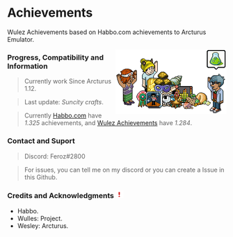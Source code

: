# Achievements
Wulez Achievements based on Habbo.com achievements to Arcturus Emulator.

<img src="https://raw.githubusercontent.com/Wulles/eyethatseeseverything/master/achievements/ragezone.gif" align="right">

### Progress, Compatibility and Information

> Currently work Since Arcturus 1.12.

> Last update: *Suncity crafts*.

> Currently [Habbo.com](https://www.habbo.com/) have *1.325* achievements, and [Wulez Achievements](https://github.com/Wulles/Achievements/) have *1.284*.

### Contact and Suport

> Discord: Feroz#2800

> For issues, you can tell me on my discord or you can create a Issue in this Github.

### Credits and Acknowledgments <img src="https://raw.githubusercontent.com/Wulles/eyethatseeseverything/master/icon_10.png">

* Habbo.
* Wulles: Project.
* Wesley: Arcturus.